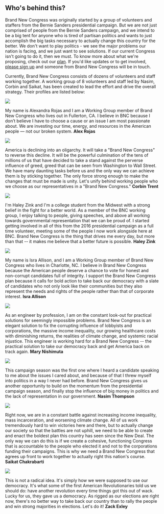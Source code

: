 ## Who's behind this?

Brand New Congress was originally started by a group of volunteers and staffers from the Bernie Sanders presidential campaign. But we are not just comprised of people from the Bernie Sanders campaign, and we intend to be a big tent for anyone who is tired of partisan politics and wants to just accomplish the big tasks necessary to actually change this country for the better. We don't want to play politics - we see the major problems our nation is facing, and we just want to see solutions. If our current Congress isn't going to do it, then we must. To know more about what we're proposing, check out our [plan](/plan). If you'd like updates or to get involved, [please sign up](/home#sign-up) and someone from Brand New Congress will be in touch. 

Currently, Brand New Congress consists of dozens of volunteers and staff working together. A working group of 8 volunteers and staff led by Nasim, Corbin and Saikat, has been created to lead the effort and drive the overall strategy. Their profiles are listed below:

<a name="alex_rojas"></a>
<div class="col-lg-3 col-sm-12 col-xs-12">
    <img src="/static-assets/img/endorsers/alex_rojas.jpg" class="thumbnail img-responsive">
</div>
<div class="col-lg-8 col-sm-12 col-xs-12">
    <p>My name is Alexandra Rojas and I am a Working Group member of Brand New Congress who lives out in Fullerton, CA. I believe in BNC because I don’t believe I have to choose a cause or an issue I am most passionate about. We are investing our time, energy, and resources in the American people — not our broken system. <b>Alex Rojas</b></p>
</div>
<div class="clearfix"></div>

<a name="corbin_trent"></a>
<div class="col-lg-3 col-sm-12 col-xs-12">
    <img src="/static-assets/img/endorsers/corbin_trent.jpg" class="thumbnail img-responsive">
</div>
<div class="col-lg-8 col-sm-12 col-xs-12">
    <p>America is declining into an oligarchy. It will take a "Brand New Congress" to reverse this decline. It will be the powerful culmination of the tens of millions of us that have decided to take a stand against the perverse influence of greed, greed that can be seen from Washington to Wall Street. We have many daunting tasks before us and the only way we can achieve them is by sticking together. The only force strong enough to make the changes that must be made is unity. Let's unify behind working people who we choose as our representatives in a "Brand New Congress." <b>Corbin Trent</b></p>
</div>
<div class="clearfix"></div>

<a name="haley_zink"></a>
<div class="col-lg-3 col-sm-12 col-xs-12">
   <img src="/static-assets/img/endorsers/haley_zink.jpg" class="thumbnail img-responsive">
</div>
<div class="col-lg-8 col-sm-12 col-xs-12">
    <p>I'm Haley Zink and I'm a college student from the Midwest with a strong belief in the fight for a better world. As a member of the BNC working group, I enjoy talking to people, giving speeches, and above all working towards governmental representation that we can be proud of. I started getting involved in all of this from the 2016 presidential campaign as a full time volunteer, meeting some of the people I now work alongside here at BNC. Brand New Congress is the thing that drives me every day, but more than that -- it makes me believe that a better future is possible. <b>Haley Zink</b></p>
</div>
<div class="clearfix"></div>

<a name="isra_allison"></a>
<div class="col-lg-3 col-sm-12 col-xs-12">
   <img src="/static-assets/img/endorsers/isra_allison.jpg" class="thumbnail img-responsive">
</div>
<div class="col-lg-8 col-sm-12 col-xs-12">
    <p>My name is Isra Allison, and I am a Working Group member of Brand New Congress who lives in Charlotte, NC. I believe in Brand New Congress because the American people deserve a chance to vote for honest and non-corrupt candidates full of integrity. I support the Brand New Congress plan because it calls for bold action to take back our democracy with a slate of candidates who not only look like their communities but they also represent the needs and rights of the people rather than that of corporate interest.  <b>Isra Allison</b></p>
</div>
<div class="clearfix"></div>

<a name="mary_nishimuta"></a>
<div class="col-lg-3 col-sm-12 col-xs-12">
    <img src="/static-assets/img/endorsers/mary_nishimuta.jpg" class="thumbnail img-responsive">
</div>
<div class="col-lg-8 col-sm-12 col-xs-12">
    <p>As an engineer by profession, I am on the constant look-out for practical solutions for seemingly impossible problems. Brand New Congress is an elegant solution to fix the corrupting influence of lobbyists and corporations, the massive income inequality, our growing healthcare costs with diminishing returns, the realities of climate change, and systemic racial injustice. This engineer is working hard for a Brand New Congress -- the practical solution to take our democracy back and get America back on track again. <b>Mary Nishimuta</b></p>
</div>
<div class="clearfix"></div>

<a name="Nasim Thompson"></a>
<div class="col-lg-3 col-sm-12 col-xs-12">
    <img src="/static-assets/img/endorsers/nasim_thompson.jpg" class="thumbnail img-responsive">
</div>
<div class="col-lg-8 col-sm-12 col-xs-12">
    <p>This campaign season was the first one where I heard a candidate speaking to me about the issues I cared about, and because of that I threw myself into politics in a way I never had before. Brand New Congress gives us another opportunity to build on the momentum from the presidential campaign season, and finally stop the influence of big money in politics and the lack of representation in our government. <b>Nasim Thompson</b></p>
</div>
<div class="clearfix"></div>

<a name="saikat_chakrabarti"></a>
<div class="col-lg-3 col-sm-12 col-xs-12">
    <img src="/static-assets/img/endorsers/saikat_chakrabarti.jpg" class="thumbnail img-responsive">
</div>
<div class="col-lg-8 col-sm-12 col-xs-12">
    <p>Right now, we are in a constant battle against increasing income inequality, mass incarceration, and worsening climate change. All of us work tremendously hard to win victories here and there, but to actually change our society so that the battles are not uphill, we need to be able to create and enact the boldest plan this country has seen since the New Deal. The only way we can do this is if we create a cohesive, functioning Congress that is accountable to the people who elected it and not to the corporations funding their campaigns. This is why we need a Brand New Congress that agrees up front to work together to actually right this nation's course. <b>Saikat Chakrabarti</b></p>
</div>
<div class="clearfix"></div>

<a name="zack_exley"></a>
<div class="col-lg-3 col-sm-12 col-xs-12">
    <img src="/static-assets/img/endorsers/zack_exley.jpg" class="thumbnail img-responsive">
</div>
<div class="col-lg-8 col-sm-12 col-xs-12">
    <p>This is not a radical idea. It's simply how we were supposed to use our democracy. It's what some of the first American Revolutionaries told us we should do: have another revolution every time things got this out of wack. Lucky for us, they gave us a democracy. As rigged as our elections are right now, there's no better way to take back our country than to rally the people and win strong majorities in elections. Let's do it! <b>Zack Exley</b></p>
</div>
<div class="clearfix"></div>
